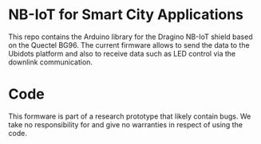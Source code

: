# NB-IoT for Smart City Applications
This repo contains the Arduino library for the Dragino NB-IoT shield based on the Quectel BG96.
The current firmware allows to send the data to the Ubidots platform and also to receive data such as LED control via the downlink communication.

# Code
This formware is part of a research prototype that likely contain bugs. We take no responsibility for and give no warranties in respect of using the code.
